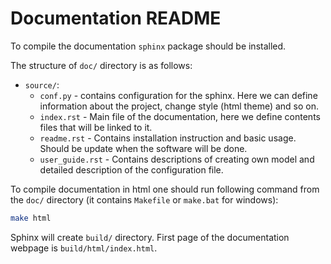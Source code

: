 # Documentation README

To compile the documentation `sphinx` package should be installed.

The structure of `doc/` directory is as follows:

- `source/`:
  - `conf.py` - contains configuration for the sphinx. Here we
    can define information about the project, change style (html theme)
    and so on.
  - `index.rst` - Main file of the documentation, here we define contents
    files that will be linked to it.
  - `readme.rst` - Contains installation instruction and basic usage.
    Should be update when the software will be done.
  - `user_guide.rst` - Contains descriptions of creating own model
    and detailed description of the configuration file.

To compile documentation in html one should run following command
from the `doc/` directory (it contains `Makefile` or `make.bat`
for windows):

```bash
make html
```

Sphinx will create `build/` directory. First page of the documentation
webpage is `build/html/index.html`.